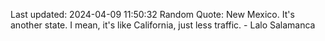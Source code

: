 Last updated: 2024-04-09 11:50:32
Random Quote: New Mexico. It's another state. I mean, it's like California, just less traffic. - Lalo Salamanca
